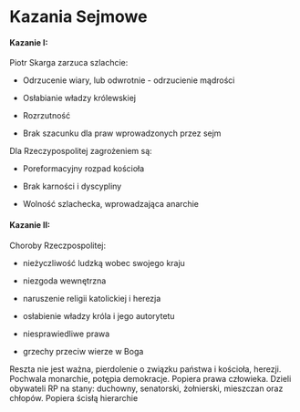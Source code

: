 # Kazania Sejmowe

#### Kazanie I:

Piotr Skarga zarzuca szlachcie:

- Odrzucenie wiary, lub odwrotnie - odrzucienie mądrości

- Osłabianie władzy królewskiej

- Rozrzutność

- Brak szacunku dla praw wprowadzonych przez sejm

Dla Rzeczypospolitej zagrożeniem są:

- Poreformacyjny rozpad kościoła

- Brak karności i dyscypliny

- Wolność szlachecka, wprowadzająca anarchie

#### Kazanie II:

Choroby Rzeczpospolitej:

- nieżyczliwość ludzką wobec swojego kraju

- niezgoda wewnętrzna

- naruszenie religii katolickiej i herezja

- osłabienie władzy króla i jego autorytetu

- niesprawiedliwe prawa

- grzechy przeciw wierze w Boga

Reszta nie jest ważna, pierdolenie o związku państwa i kościoła, herezji. Pochwala monarchie, potępia demokracje. Popiera prawa człowieka. Dzieli obywateli RP na stany: duchowny, senatorski, żołnierski, mieszczan oraz chłopów. Popiera ścisłą hierarchie
